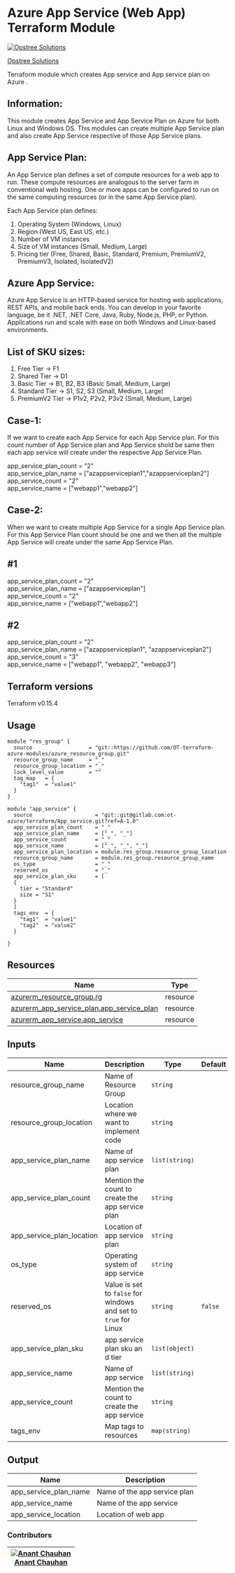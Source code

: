 Azure App Service (Web App) Terraform Module
=============================================

[![Opstree Solutions][opstree_avatar]][opstree_homepage]

[Opstree Solutions][opstree_homepage]

  [opstree_homepage]: https://opstree.github.io/
  [opstree_avatar]: https://img.cloudposse.com/150x150/https://github.com/opstree.png

Terraform module which creates App service and App service plan on Azure .

Information:
------------------

This module creates App Service and App Service Plan on Azure for both Linux and Windows OS.
This modules can create multiple App Service plan and also create App Service respective of those App Service plans.

App Service Plan:
------------------
An App Service plan defines a set of compute resources for a web app to run. These compute resources are analogous to the server farm in conventional web hosting. One or more apps can be configured to run on the same computing resources (or in the same App Service plan).

Each App Service plan defines:

1. Operating System (Windows, Linux)
1. Region (West US, East US, etc.)
1. Number of VM instances
1. Size of VM instances (Small, Medium, Large)
1. Pricing tier (Free, Shared, Basic, Standard, Premium, PremiumV2, PremiumV3, Isolated, IsolatedV2)

Azure App Service:
------------------
Azure App Service is an HTTP-based service for hosting web applications, REST APIs, and mobile back ends. You can develop in your favorite language, be it .NET, .NET Core, Java, Ruby, Node.js, PHP, or Python. Applications run and scale with ease on both Windows and Linux-based environments.

List of SKU sizes:
---------
1. Free Tier → F1
1. Shared Tier → D1
1. Basic Tier → B1, B2, B3 (Basic Small, Medium, Large)
1. Standard Tier → S1, S2, S3 (Small, Medium, Large)
1. PremiumV2 Tier → P1v2, P2v2, P3v2 (Small, Medium, Large)


Case-1:
------------------
If we want to create each App Service for each App Service plan.
For this count number of App Service plan and App Service shold be same then each app service will create under the respective App Service Plan.

  app_service_plan_count    = "2"\
  app_service_plan_name     = ["azappserviceplan1","azappserviceplan2"]\
  app_service_count         = "2"\
  app_service_name          = ["webapp1","webapp2"]

Case-2:
------------------
When we want to create multiple App Service for a single App Service plan.
For this App Service Plan count should be one and we then all the multiple App Service will create under the same App Service Plan.

#1
------------------
 app_service_plan_count   = "2"\
  app_service_plan_name     = ["azappserviceplan"]\
  app_service_count         = "2"\
  app_service_name          = ["webapp1","webapp2"]

#2
------------------
  app_service_plan_count    = "2"\
  app_service_plan_name     = ["azappserviceplan1", "azappserviceplan2"]\
  app_service_count         = "3"\
  app_service_name          = ["webapp1", "webapp2", "webapp3"]


Terraform versions
------------------
Terraform v0.15.4


Usage
------

```hcl
module "res_group" {
  source                  = "git::https://github.com/OT-terraform-azure-modules/azure_resource_group.git"
  resource_group_name     = "_"
  resource_group_location = "_"
  lock_level_value        = ""
  tag_map   = {
    "tag1"  = "value1"
  }
}

module "app_service" {
  source                    = "git::git@gitlab.com:ot-azure/terraform/App_service.git?ref=A-1.0"
  app_service_plan_count    = "_"
  app_service_plan_name     = ["_", "_"]
  app_service_count         = "_"
  app_service_name          = ["_", "_", "_"]
  app_service_plan_location = module.res_group.resource_group_location
  resource_group_name       = module.res_group.resource_group_name
  os_type                   = "_"
  reserved_os               = "_"
  app_service_plan_sku      = [
  {
    tier = "Standard"
    size = "S1"
  }
  ]
  tags_env  = {
    "tag1"  = "value1"
    "tag2"  = "value2"
  }

}

```



Resources
------
| Name | Type |
|------|------|
| [azurerm_resource_group.rg](https://registry.terraform.io/providers/hashicorp/azurerm/latest/docs/resources/resource_group) | resource |
| [azurerm_app_service_plan.app_service_plan](https://registry.terraform.io/providers/hashicorp/azurerm/latest/docs/resources/app_service_plan) | resource |
| [azurerm_app_service.app_service](https://registry.terraform.io/providers/hashicorp/azurerm/latest/docs/resources/app_service) | resource |


Inputs
------
| Name | Description | Type | Default | Required |
|------|-------------|------|---------|:--------:|
| resource_group_name | Name of Resource Group | `string` |  | yes |
| resource_group_location | Location where we want to implement code | `string` |  | yes |
| app_service_plan_name | Name of app service plan | `list(string)` | | yes |
| app_service_plan_count| Mention the count to create the app service plan | `string` | | yes |
| app_service_plan_location | Location of app service plan | `string` | | yes |
| os_type | Operating system of app service | `string` | | yes |
| reserved_os | Value is set to `false` for windows and set to `true` for Linux | `string` | `false` | no |
| app_service_plan_sku | app service plan sku an d tier | `list(object)` |  | yes |
| app_service_name | Name of app service | `list(string)` | | yes |
| app_service_count | Mention the count to create the app service | `string` | | yes |
| tags_env | Map tags to resources | `map(string)` | | no |








Output
------
| Name | Description |
|------|-------------|  
| app_service_plan_name | Name of the app service plan |
| app_service_name | Name of the app service |
| app_service_location | Location of web app |


### Contributors

|  [![Anant Chauhan][Anant_avatar]][Anant_homepage]<br/>[Anant Chauhan][Anant_homepage] |
|---|

  [anant_homepage]: https://gitlab.com/anant.chauhan1
  [anant_avatar]: https://gitlab.com/uploads/-/system/user/avatar/9372704/avatar.png?width=400
